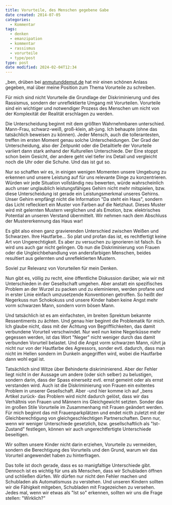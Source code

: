 ```yaml
---
title: Vorurteile, des Menschen gegebene Gabe
date created: 2014-07-05
categories:
  - Kommentar
tags:
  - denken
  - emanzipation
  - kommentar
  - rassismus
  - vorurteile
  - type/post
type: post
date modified: 2024-02-04T12:34
---
```


\_ben, drüben bei [anmutunddemut.de](http://anmutunddemut.de/2014/07/05/its-a-necessity.html) hat mir einen schönen Anlass gegeben, mal über meine Position zum Thema Vorurteile zu schreiben.

Für mich sind nicht Vorurteile die Grundlage der Diskriminierung und des Rassismus, sondern der unreflektierte Umgang mit Vorurteilen. Vorurteile sind ein wichtiger und notwendiger Prozess des Menschen um nicht von der Komplexität der Realität erschlagen zu werden.

Die Unterscheidung beginnt mit dem größten Wahrnehmbaren unterschied. Mann-Frau, schwarz-weiß, groß-klein, alt-jung. Ich behaupte (ohne das tatsächlich beweisen zu können). Jeder Mensch, auch die tollerantesten, treffen im ersten Moment genau solche Unterscheidungen. Der Grad der Unterscheidung, also der Zeitpunkt oder die Detailtiefe der Vorurteile variiert dann stark anhand der Kulturellen Unterschiede. Der Eine stoppt schon beim Gesicht, der andere geht viel tiefer ins Detail und vergleicht noch die Uhr oder die Schuhe. Und das ist gut so.

Nur so schaffen wir es, in einigen wenigen Momenten unsere Umgebung zu erkennen und unsere Leistung auf für uns relevante Dinge zu konzentrieren. Würden wir jede Situation vollständig neu bewerten, würde wahrscheinlich auch unser unglaublich leistungsfähiges Gehirn nicht mehr mitspielen, bzw. diese Unterscheidung ist gerade ein Leistungsmerkmal unseres Gehirns. Unser Gehirn empfängt nicht die Information "Da steht ein Haus", sondern das Licht refleckiert ein Muster von Farben auf die Netzhaut. Dieses Muster wird mit gelernten Mustern verglichen und als Emotion, bzw. elektrisches Potential an unseren Verstand übermittelt. Wir nehmen nach dem Abschluss der Mustererkennung das Haus war!

Es gibt also einen ganz gravierenden Unterschied zwischen Weißen und Schwarzen. Ihre Hautfarbe...
So plat und profan das ist, es rechtfertigt keine Art von Ungerechtigkeit. Es aber zu versuchen zu ignorieren ist falsch. Es wird uns auch gar nicht gelingen. Ob nun die Diskriminierung von Frauen oder die Ungleichbehandlung von andersfarbigen Menschen, beides resultiert aus gelernten und unreflektierten Mustern.

Soviel zur Relevanz von Vorurteilen für mein Denken.

Nun gibt es, völlig zu recht, eine öffentliche Diskussion darüber, wie wir mit Unterschieden in der Gesellschaft umgehen. Aber anstatt ein spezifisches Problem an der Wurzel zu packen und zu eleminieren, werden profane und in erster Linie einfach umzusetzende Konventionen getroffen. So heißt der Negerkuss nun Schokokuss und unsere Kinder haben keine Angst mehr vorm schwarzen Mann, sondern vorm bösen Mann.

Und tatsächlich ist es am einfachsten, im breiten Sprektum bekannte Ressentiments zu ächten. Und genau hier beginnt die Problematik für mich. Ich glaube nicht, dass mit der Ächtung von Begrifflichkeiten, das damit verbundene Vorurteil verschwindet. Nur weil nun keine Negerküsse mehr gegessen werden, ist das Wort "Neger" nicht weniger durch das damit verbunden Vorurteil belastet. Und die Angst vorm schwarzen Mann, rührt ja nicht nur von der Hautfarbe des Agressors, sonder evtl. dadurch, dass man nicht im Hellen sondern im Dunkeln angegriffen wird, wobei die Hautfarbe dann wohl egal ist.

Tatsächlich sind Witze über Behinderte diskriminierend. Aber der Fehler liegt nicht in der Aussage um andere (oder sich selber) zu belustigen, sondern darin, dass der Spass einerseitz evtl. ernst gemeint oder als ernst verstanden wird. Auch ist die Diskriminierung von Frauen ein exitentes Problem in unserer Gesellschaft. Aber -und hier komme ich auf \_bens Artikel zurück- das Problem wird nicht dadurch gelöst, dass wir das Verhältnis von Frauen und Männern ins Gleichgewicht setzten. Sonder das im großen Stile Vorurteile im Zusammenhang mit Frauen geändert werden. Für mich beginnt das mit Frauenparkplätzen und endet nicth zuletzt mit der Gleichberechtigung von gleichgeschlechtigen Partnerschaften. Denn nur, wenn wir weniger Unterschiede gesetzlich, bzw. gesellschaftlich als "Ist-Zustand" festlegen, können wir auch ungerechtfertigte Unterschiede beseitigen.

Wir sollten unsere Kinder nicht darin erziehen, Vorurteile zu vermeiden, sondern die Berechtigung des Vorurteils und den Grund, warum wir das Vorurteil angewendet haben zu hinterfragen.

Das tolle ist doch gerade, dass es so manigfaltige Unterschiede gibt. Dennoch ist es wichtig für uns als Menschen, dass wir Schubladen öffnen und schließen dürfen. Wir dürfen nur nicht den Fehler machen und Schubladen als Automatismuss zu verstehen. Und unseren Kindern sollten wir die Fähigkeit mitgeben, Schubladen mit Fragezeichen zu versehen. Jedes mal, wenn wir etwas als "Ist so" erkennen, sollten wir uns die Frage stellen: "Wirklich?"
